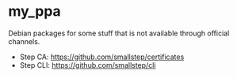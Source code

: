 # my_ppa
Debian packages for some stuff that is not available through official channels.

* Step CA: https://github.com/smallstep/certificates
* Step CLI: https://github.com/smallstep/cli
